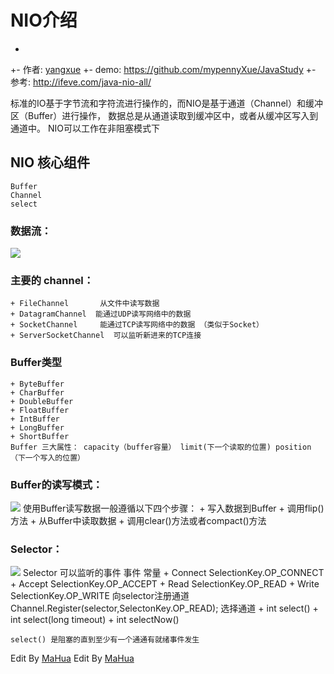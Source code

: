 # NIO介绍


+
+- 作者: [yangxue](https://github.com/mypennyXue/)
+- demo: https://github.com/mypennyXue/JavaStudy
+- 参考: http://ifeve.com/java-nio-all/

标准的IO基于字节流和字符流进行操作的，而NIO是基于通道（Channel）和缓冲区（Buffer）进行操作，
 数据总是从通道读取到缓冲区中，或者从缓冲区写入到通道中。
 NIO可以工作在非阻塞模式下
## NIO 核心组件
	Buffer
	Channel
	select
### 数据流：
![](https://i.imgur.com/QD0ddPk.png)
### 主要的 channel：
    + FileChannel       从文件中读写数据
	+ DatagramChannel  能通过UDP读写网络中的数据
	+ SocketChannel     能通过TCP读写网络中的数据 （类似于Socket）
	+ ServerSocketChannel  可以监听新进来的TCP连接
### Buffer类型
    + ByteBuffer
    + CharBuffer
    + DoubleBuffer
    + FloatBuffer
    + IntBuffer
    + LongBuffer
    + ShortBuffer
    Buffer 三大属性： capacity（buffer容量） limit(下一个读取的位置) position（下一个写入的位置）
### Buffer的读写模式：
![](https://i.imgur.com/d4IO39s.png)
    使用Buffer读写数据一般遵循以下四个步骤：
    + 写入数据到Buffer
    + 调用flip()方法
    + 从Buffer中读取数据
    + 调用clear()方法或者compact()方法
### Selector：
![](https://i.imgur.com/9iMZM4O.png)
    Selector 可以监听的事件
    事件    		常量
    + Connect       SelectionKey.OP_CONNECT
    + Accept        SelectionKey.OP_ACCEPT
    + Read         SelectionKey.OP_READ
    + Write          SelectionKey.OP_WRITE
    向selector注册通道
    Channel.Register(selector,SelectonKey.OP_READ);
    选择通道
    + int select()
    + int select(long timeout)
    + int selectNow()
    
    select() 是阻塞的直到至少有一个通通有就绪事件发生
Edit By [MaHua](http://mahua.jser.me)
Edit By [MaHua](http://mahua.jser.me)